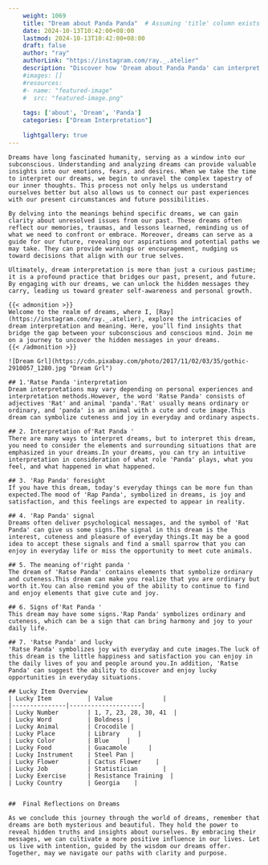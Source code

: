 ```yaml
---
    weight: 1069
    title: "Dream about Panda Panda"  # Assuming 'title' column exists
    date: 2024-10-13T10:42:00+08:00
    lastmod: 2024-10-13T10:42:00+08:00
    draft: false
    author: "ray"
    authorLink: "https://instagram.com/ray._.atelier"
    description: "Discover how 'Dream about Panda Panda' can interpret your future and uncover its significant meanings in your life."
    #images: []
    #resources:
    #- name: "featured-image"
    #  src: "featured-image.png"
    
    tags: ['about', 'Dream', 'Panda']
    categories: ["Dream Interpretation"]
    
    lightgallery: true
---
```

    
    Dreams have long fascinated humanity, serving as a window into our subconscious. Understanding and analyzing dreams can provide valuable insights into our emotions, fears, and desires. When we take the time to interpret our dreams, we begin to unravel the complex tapestry of our inner thoughts. This process not only helps us understand ourselves better but also allows us to connect our past experiences with our present circumstances and future possibilities.
    
    By delving into the meanings behind specific dreams, we can gain clarity about unresolved issues from our past. These dreams often reflect our memories, traumas, and lessons learned, reminding us of what we need to confront or embrace. Moreover, dreams can serve as a guide for our future, revealing our aspirations and potential paths we may take. They can provide warnings or encouragement, nudging us toward decisions that align with our true selves.
    
    Ultimately, dream interpretation is more than just a curious pastime; it is a profound practice that bridges our past, present, and future. By engaging with our dreams, we can unlock the hidden messages they carry, leading us toward greater self-awareness and personal growth.
    
    {{< admonition >}}
    Welcome to the realm of dreams, where I, [Ray](https://instagram.com/ray._.atelier), explore the intricacies of dream interpretation and meaning. Here, you’ll find insights that bridge the gap between your subconscious and conscious mind. Join me on a journey to uncover the hidden messages in your dreams.
    {{< /admonition >}}
    
    ![Dream Grl](https://cdn.pixabay.com/photo/2017/11/02/03/35/gothic-2910057_1280.jpg "Dream Grl")
    
    ## 1.'Ratse Panda 'interpretation
    Dream interpretations may vary depending on personal experiences and interpretation methods.However, the word 'Ratse Panda' consists of adjectives 'Rat' and animal 'panda'.'Rat' usually means ordinary or ordinary, and 'panda' is an animal with a cute and cute image.This dream can symbolize cuteness and joy in everyday and ordinary aspects.
    
    ## 2. Interpretation of'Rat Panda '
    There are many ways to interpret dreams, but to interpret this dream, you need to consider the elements and surrounding situations that are emphasized in your dreams.In your dreams, you can try an intuitive interpretation in consideration of what role 'Panda' plays, what you feel, and what happened in what happened.
    
    ## 3. 'Rap Panda' foresight
    If you have this dream, today's everyday things can be more fun than expected.The mood of 'Rap Panda', symbolized in dreams, is joy and satisfaction, and this feelings are expected to appear in reality.
    
    ## 4. 'Rap Panda' signal
    Dreams often deliver psychological messages, and the symbol of 'Rat Panda' can give us some signs.The signal in this dream is the interest, cuteness and pleasure of everyday things.It may be a good idea to accept these signals and find a small sparrow that you can enjoy in everyday life or miss the opportunity to meet cute animals.
    
    ## 5. The meaning of'right panda '
    The dream of 'Ratse Panda' contains elements that symbolize ordinary and cuteness.This dream can make you realize that you are ordinary but worth it.You can also remind you of the ability to continue to find and enjoy elements that give cute and joy.
    
    ## 6. Signs of'Rat Panda '
    This dream may have some signs.'Rap Panda' symbolizes ordinary and cuteness, which can be a sign that can bring harmony and joy to your daily life.
    
    ## 7. 'Ratse Panda' and lucky
    'Ratse Panda' symbolizes joy with everyday and cute images.The luck of this dream is the little happiness and satisfaction you can enjoy in the daily lives of you and people around you.In addition, 'Ratse Panda' can suggest the ability to discover and enjoy lucky opportunities in everyday situations.
    
    ## Lucky Item Overview
    | Lucky Item          | Value              |
    |---------------|--------------------|
    | Lucky Number        | 1, 7, 23, 28, 30, 41  |
    | Lucky Word          | Boldness |
    | Lucky Animal        | Crocodile |
    | Lucky Place         | Library     |
    | Lucky Color         | Blue     |
    | Lucky Food          | Guacamole      |
    | Lucky Instrument    | Steel Pan |
    | Lucky Flower        | Cactus Flower    |
    | Lucky Job           | Statistician       |
    | Lucky Exercise      | Resistance Training  |
    | Lucky Country       | Georgia    |
    
    
    ##  Final Reflections on Dreams
    
    As we conclude this journey through the world of dreams, remember that dreams are both mysterious and beautiful. They hold the power to reveal hidden truths and insights about ourselves. By embracing their messages, we can cultivate a more positive influence in our lives. Let us live with intention, guided by the wisdom our dreams offer. Together, may we navigate our paths with clarity and purpose.
    